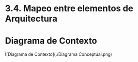 # 3.4. Mapeo entre elementos de Arquitectura

# Diagrama de Contexto

![Diagrama de Contexto](./Diagrama Conceptual.png)

